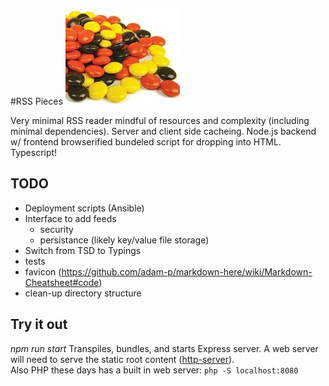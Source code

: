 #RSS Pieces
![alt text](reeses.jpg "RSS Pieces")

Very minimal RSS reader mindful of resources and complexity (including minimal dependencies).  Server and client side cacheing.  Node.js backend w/ frontend browserified bundeled script for dropping into HTML.  Typescript!  

TODO
-----
* Deployment scripts (Ansible)
* Interface to add feeds
  * security
  * persistance (likely key/value file storage)
* Switch from TSD to Typings
* tests
* favicon (https://github.com/adam-p/markdown-here/wiki/Markdown-Cheatsheet#code)
* clean-up directory structure

Try it out
-----
*npm run start*
Transpiles, bundles, and starts Express server.  A web server will need to serve the static root content ([http-server](https://www.npmjs.com/package/http-server)).  
Also PHP these days has a built in web server:
```php -S localhost:8080```


